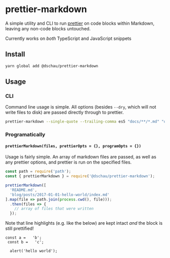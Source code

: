 # prettier-markdown

A simple utility and CLI to run [prettier][prettier] on code blocks within Markdown, leaving any non-code blocks untouched.

Currently works on _both_ TypeScript and JavaScript snippets

## Install

```bash
yarn global add @dschau/prettier-markdown
```

## Usage

### CLI

Command line usage is simple. All options (besides `--dry`, which will not write files to disk) are passed directly through to prettier. 

```bash
prettier-markdown --single-quote --trailing-comma es5 "docs/**/*.md" "other-docs/**/*.md" "README.md"
```

### Programatically

#### `prettierMarkdown(files, prettierOpts = {}, programOpts = {})`

Usage is fairly simple. An array of markdown files are passed, as well as any prettier options, and prettier is run on the specified files.

```javascript
const path = require('path');
const { prettierMarkdown } = require('@dschau/prettier-markdown');

prettierMarkdown([
  'README.md',
  'blog/posts/2017-01-01-hello-world/index.md'
].map(file => path.join(process.cwd(), file)));
  .then(files => {
    // array of files that were written
  });

```

Note that line highlights (e.g. like the below) are kept intact _and_ the block is still prettified!

```javascript{1-2}
const a =   'b';
 const b =   'c';

  alert('hello world');
```

[prettier]: https://github.com/prettier/prettier
